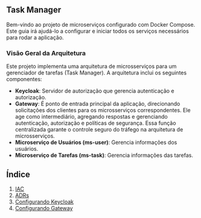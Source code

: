 ## Task Manager

Bem-vindo ao projeto de microserviços configurado com Docker Compose. Este guia irá ajudá-lo a configurar e iniciar todos os serviços necessários para rodar a aplicação.

### Visão Geral da Arquitetura

Este projeto implementa uma arquitetura de microsserviços para um gerenciador de tarefas (Task Manager). A arquitetura inclui os seguintes componentes:

- **Keycloak**: Servidor de autorização que gerencia autenticação e autorização.
- **Gateway**: É ponto de entrada principal da aplicação, direcionando solicitações dos clientes para os microsserviços correspondentes. Ele age como intermediário, agregando respostas e gerenciando autenticação, autorização e políticas de segurança. Essa função centralizada garante o controle seguro do tráfego na arquitetura de microsserviços.
- **Microserviço de Usuários (ms-user)**: Gerencia informações dos usuários.
- **Microserviço de Tarefas (ms-task)**: Gerencia informações das tarefas.

## Índice

1. [IAC](./doc/IAC.md)
2. [ADRs](./doc/ADRs.md)
3. [Configurando Keycloak](./doc/Keycloak.md)
4. [Configurando Gateway](./doc/Gateway.md)
